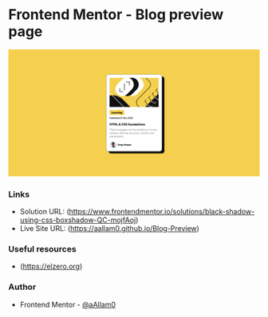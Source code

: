 # Frontend Mentor - Blog preview page

![](assets/images/blog-preview-card-main.png)

### Links

- Solution URL: (https://www.frontendmentor.io/solutions/black-shadow-using-css-boxshadow-QC-mojfAoj)
- Live Site URL: (https://aallam0.github.io/Blog-Preview)

### Useful resources

- (https://elzero.org)

### Author

- Frontend Mentor - [@aAllam0](https://www.frontendmentor.io/profile/aAllam0)